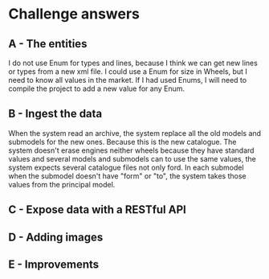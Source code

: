 # Challenge answers

## A - The entities
I do not use Enum for types and lines, because I think we can get new lines or types from a new xml file.
I could use a Enum for size in Wheels, but I need to know all values in the market.
If I had used Enums, I will need to compile the project to add a new value for any Enum.
## B - Ingest the data
When the system read an archive, the system replace all the old models and submodels for the new ones. Because this is the new catalogue.
The system doesn't erase engines neither wheels because they have standard values and several models and submodels can to use the same values, the system expects several catalogue files not only ford.
In each submodel when the submodel doesn't have "form" or "to", the system takes those values from the principal model.
## C - Expose data with a RESTful API

## D - Adding images

## E - Improvements